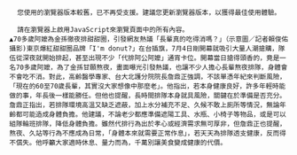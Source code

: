
      您使用的瀏覽器版本較舊，已不再受支援。建議您更新瀏覽器版本，以獲得最佳使用體驗。
    
      請在瀏覽器上啟用JavaScript來瀏覽頁面中的所有內容。
    ▲70多歲阿嬤為金孫徹夜排甜甜圈，引發網友熱議「長輩真的吃得消嗎？」（示意圖／記者賴俊佑 攝影)東京爆紅甜甜圈品牌「I'm donut?」在台插旗，7月4日剛開幕就吸引大量人潮搶購，隊伍從深夜就開始排起，甚至出現不少「代排阿公阿嬤」通宵卡位。開幕當日搶得頭香的，竟是一名70多歲阿嬤，為了金孫甘願熬夜，畫面曝光引發熱議，也讓不少人擔心長輩熬夜排隊，身體會不會吃不消。對此，高齡醫學專家、台大北護分院院長詹鼎正強調，不該單憑年紀來判斷風險，「現在的60至70歲長輩，其實沒大家想像中那麼老」。他指出，若本身健康良好，許多年輕時能做的事，年長後一樣能勝任。但他也提醒，長時間排隊本身就具風險，關鍵在於準備是否充分。詹鼎正指出，若排隊環境高溫又缺乏遮蔽，加上水分補充不足、久候不敢上廁所等情況，無論年齡都可能造成身體負擔。他建議，不論老少都應準備遮陽工具、水瓶、小椅子等物品，或是可以組隊輪班排隊，降低身體負擔。雖然代排行為出於孝心或經濟需求無可厚非，但詹鼎正也提醒，熬夜、久站等行為不應成為日常，「身體本來就需要正常作息」，若天天為排隊透支健康，反而得不償失。他呼籲大家適時休息、量力而為，千萬別讓美食變成健康的代價。